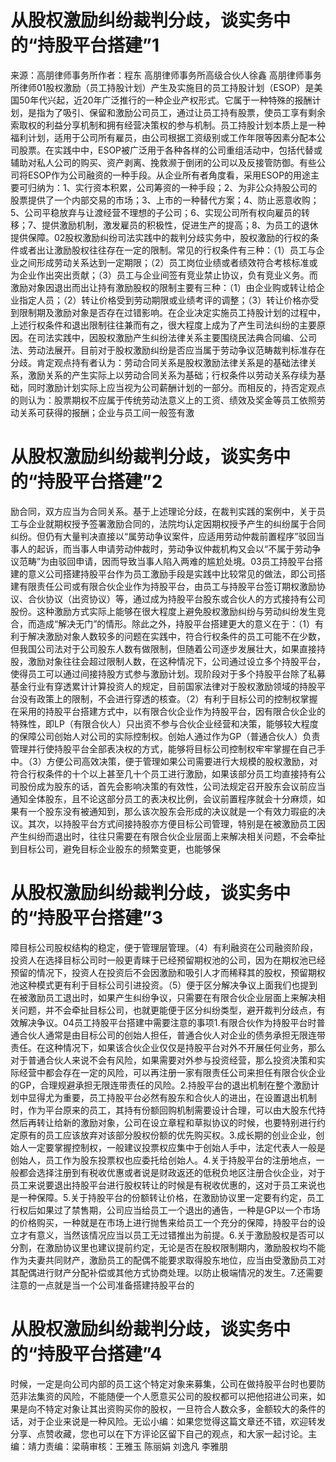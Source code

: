 # 从股权激励纠纷裁判分歧，谈实务中的“持股平台搭建”1

来源：高朋律师事务所作者：程东 高朋律师事务所高级合伙人徐鑫 高朋律师事务所律师01股权激励（员工持股计划）产生及实施目的员工持股计划（ESOP）是美国50年代兴起，近20年广泛推行的一种企业产权形式。它属于一种特殊的报酬计划，是指为了吸引、保留和激励公司员工，通过让员工持有股票，使员工享有剩余索取权的利益分享机制和拥有经营决策权的参与机制。员工持股计划本质上是一种福利计划，适用于公司所有雇员，由公司根据工资级别或工作年限等因素分配本公司股票。在实践中中，ESOP被广泛用于各种各样的公司重组活动中，包括代替或辅助对私人公司的购买、资产剥离、挽救濒于倒闭的公司以及反接管防御。有些公司将ESOP作为公司融资的一种手段。从企业所有者角度看，采用ESOP的用途主要可归纳为：1、实行资本积累，公司筹资的一种手段；2、为非公众持股公司的股票提供了一个内部交易的市场；3、上市的一种替代方案；4、防止恶意收购；5、公司平稳放弃与让渡经营不理想的子公司；6、实现公司所有权向雇员的转移；7、提供激励机制，激发雇员的积极性，促进生产的提高；8、为员工的退休提供保障。02股权激励纠纷司法实践中的裁判分歧实务中，股权激励的行权的条件或者出让激励股权往往存在一定的限制。常见的行权条件有三种：（1）员工与企业之间形成劳动关系达到一定期限；（2）员工岗位业绩或者绩效符合考核标准或为企业作出突出贡献；（3）员工与企业间签有竞业禁止协议，负有竞业义务。而激励对象因退出而出让持有激励股权的限制主要有三种：（1）由企业购或转让给企业指定人员；（2）转让价格受到劳动期限或业绩考评的调整；（3）转让价格亦受到限制期及激励对象是否存在过错影响。在企业决定实施员工持股计划的过程中，上述行权条件和退出限制往往兼而有之，很大程度上成为了产生司法纠纷的主要原因。在司法实践中，因股权激励产生纠纷法律关系主要围绕民法典合同编、公司法、劳动法展开。目前对于股权激励纠纷是否应当属于劳动争议范畴裁判标准存在分歧。肯定观点持有者认为：劳动合同关系是股权激励法律关系是的基础法律关系，激励关系的产生实际上以劳动合同关系为基础；行权条件以劳动关系存续为基础，同时激励计划实际上应当视为公司薪酬计划的一部分。而相反的，持否定观点的则认为：股票期权不应属于传统劳动法意义上的工资、绩效及奖金等员工依照劳动关系可获得的报酬；企业与员工间一般签有激

# 从股权激励纠纷裁判分歧，谈实务中的“持股平台搭建”2

励合同，双方应当为合同关系。基于上述理论分歧，在裁判实践的案例中，关于员工与企业就期权授予签署激励合同的，法院均认定因期权授予产生的纠纷属于合同纠纷。但仍有大量判决直接以“属劳动争议案件，应适用劳动仲裁前置程序”驳回当事人的起诉，而当事人申请劳动仲裁时，劳动争议仲裁机构又会以“不属于劳动争议范畴”为由驳回申请，因而导致当事人陷入两难的尴尬处境。03员工持股平台搭建的意义公司搭建持股平台作为员工激励手段是实践中比较常见的做法，即公司搭建有限责任公司或有限合伙企业作为持股平台，由员工与持股平台签订期权激励协议、合伙协议（出资协议）等，通过成为持股平台股东或合伙人的方式接持有公司股份。这种激励方式实际上能够在很大程度上避免股权激励纠纷与劳动纠纷发生竞合，而造成“解决无门”的情形。除此之外，持股平台搭建更大的意义在于：（1）有利于解决激励对象人数较多的问题在实践中，符合行权条件的员工可能不在少数，但我国公司法对于公司股东人数有做限制，但随着公司逐步发展壮大，如果直接持股，激励对象往往会超过限制人数，在这种情况下，公司通过设立多个持股平台，使得员工可以通过间接持股方式参与激励计划。现阶段对于多个持股平台除了私募基金行业有穿透累计计算投资人的规定，目前国家法律对于股权激励领域的持股平台没有政策上的限制，不会进行穿透的核查。（2）有利于目标公司的控制权掌握在采用的持股平台搭建方式中，以有限合伙企业作为持股平台，因有限合伙企业的特殊性，即LP（有限合伙人）只出资不参与合伙企业经营和决策，能够较大程度的保障公司创始人对公司的实际控制权。创始人通过作为GP（普通合伙人）负责管理并行使持股平台全部表决权的方式，能够将目标公司控制权牢牢掌握在自己手中。（3）方便公司高效决策，便于管理如果公司需要进行大规模的股权激励，对符合行权条件的十个以上甚至几十个员工进行激励，如果该部分员工均直接持有公司股份成为股东的话，首先会影响决策的有效性，公司法规定召开股东会议前应当通知全体股东，且不论这部分员工的表决权比例，会议前置程序就会十分麻烦，如果有一个股东没有被通知到，那么该次股东会形成的决议就是一个有效力瑕疵的决议。其次，以持股平台方式间接持股亦方便目标公司管理，特别是在被激励员工因产生纠纷而退出时，往往只需要在有限合伙企业层面上来解决相关问题，不会牵扯到目标公司，避免目标企业股东的频繁变更，也能够保

# 从股权激励纠纷裁判分歧，谈实务中的“持股平台搭建”3

障目标公司股权结构的稳定，便于管理层管理。（4）有利融资在公司融资阶段，投资人在选择目标公司时一般更青睐于已经预留期权池的公司，因为在期权池已经预留的情况下，投资人在投资后不会因激励和吸引人才而稀释其的股权，预留期权池这种模式更有利于目标公司引进投资。（5）便于区分解决争议上面我们也提到在被激励员工退出时，如果产生纠纷争议，只需要在有限合伙企业层面上来解决相关问题，并不会牵扯目标公司，也就更能便于区分纠纷类型，避开裁判分歧点，有效解决争议。04员工持股平台搭建中需要注意的事项1.有限合伙作为持股平台时普通合伙人通常是由目标公司的创始人担任，普通合伙人对企业的债务承担无限连带责任。在这种情况下，如果该合伙企业仅仅是持股平台对外不开展任何业务，那么对于普通合伙人来说不会有风险，如果需要对外参与投资经营，那么投资决策和实际经营中都会存在一定的风险，可以再注册一家有限责任公司来担任有限合伙企业的GP，合理规避承担无限连带责任的风险。2.持股平台的退出机制在整个激励计划中显得尤为重要，员工持股平台必然有股东和合伙人的进出，在设置退出机制时，作为平台原来的员工，其持有份额回购机制需要设计合理，可以由大股东代持然后再转让给新的激励对象，公司在设立章程和草拟协议的时候，也要特别进行约定原有的员工应该放弃对该部分股权份额的优先购买权。3.成长期的创业企业，创始人一定要掌握控制权，一般建议投票权应集中于创始人手中，法定代表人一般是创始人，员工作为股东投票权也应委托给创始人。4.关于持股平台的注册地点，一般都会选择注册到有税收优惠或者说是财政返还的低税负地区注册合伙企业，对于员工来说要退出持股平台进行股权转让的时候是有税收优惠的，这对于员工来说也是一种保障。5.关于持股平台的份额转让价格，在激励协议里一定要有约定，员工行权后如果过了禁售期，公司应当给员工一个退出的通告，一种是GP以一个市场的价格购买，一种就是在市场上进行抛售来给员工一个充分的保障，持股平台的设立才有意义，当然该情况应当以员工无过错推出为前提。6.关于激励股权是否可以分割，在激励协议里也建议提前约定，无论是否在股权限制期内，激励股权均不能作为夫妻共同财产，激励员工的配偶不能要求取得股东地位，应当由受激励员工对其配偶进行财产分配补偿或其他方式协商处理。以防止极端情况的发生。7.还需要注意的一点就是当一个公司准备搭建持股平台的

# 从股权激励纠纷裁判分歧，谈实务中的“持股平台搭建”4

时候，一定是向公司内部的员工这个特定对象来募集，公司在做持股平台时也要防范非法集资的风险，不能随便一个人愿意买公司的股权都可以把他招进公司来，如果是向不特定对象让其出资购买你的股权，一旦符合人数众多，金额较大的条件的话，对于企业来说是一种风险。无讼小编：如果您觉得这篇文章还不错，欢迎转发分享、点赞收藏，您也可以在下方评论区留下自己的观点，和大家一起讨论。主编：靖力责编：梁萌审核：王雅玉 陈丽娟 刘逸凡 李雅朋


